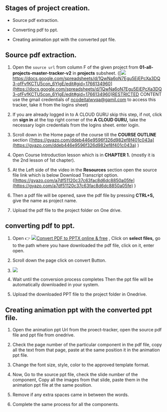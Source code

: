 ## Stages of project creation.

-   Source pdf extraction.
    
-   Converting pdf to ppt.
    
-   Creating animation ppt with the converted ppt file.
    

## Source pdf extraction.
    
1.  Open the `source url` from column F of the given project from **01-all-projects-master-tracker-v2** in **projects** subsheet. 
([![](https://developers.google.com/drive/images/drive_icon.png)https://docs.google.com/spreadsheets/d/1QwNa6oN7Egu5EjEPcXa3DQ3-ofFvfKCTU5con_6YlgE/edit#gid=1766134960](https://docs.google.com/spreadsheets/d/1QwNa6oN7Egu5EjEPcXa3DQ3-ofFvfKCTU5con_6YlgE/edit#gid=1766134960)RESTRICTED CONTENT use the gmail credentials of [ncodeitalwvqa@gamil.com](mailto:ncodeitalwvqa@gamil.com "mailto:ncodeitalwvqa@gamil.com") to access this tracker, take it from the logins sheet)
        
2.  If you are already logged in to A CLOUD GURU skip this step, if not, click on **sign in** at the top right corner of the **A CLOUD GURU,** take the necessary login credentials from the logins sheet. enter login.
        
3.  Scroll down in the Home page of the course till the **COURSE OUTLINE** section ([https://gyazo.com/ddeb446e9596f326d982ef8f401c043a](https://gyazo.com/ddeb446e9596f326d982ef8f401c043a) )
        
4.  Open Course Introduction lesson which is in **CHAPTER 1.** (mostly it is the 2nd lesson of 1st chapter).
        
5.  At the Left side of the video in the **Resources** section open the source file link which is below Download Transcript option. ([https://gyazo.com/a7df51120c37c63fac8d6dc8850a05fe](https://gyazo.com/a7df51120c37c63fac8d6dc8850a05fe) )
        
6.  Then a pdf file will be opened, save the pdf file by pressing **CTRL+S,** give the name as project name.
        
7.  Upload the pdf file to the project folder on One drive.
        
## converting pdf to ppt.
    
1.  Open 👉 [![](https://online2pdf.com/favicon.png)Convert PDF to PPTX online & free](https://online2pdf.com/convert-pdf-to-pptx) , Click on **select files,** go to the path where you have downloaded the pdf file, click on it, enter open.
        
2.  Scroll down the page click on convert Button.
3. ![](https://i.gyazo.com/a46f75b3693c38470c454201e23390b1.png)
        
4.  Wait until the conversion process completes Then the ppt file will be automatically downloaded in your system.
        
5.  Upload the downloaded PPT file to the project folder in Onedrive.
        
## Creating animation ppt with the converted ppt file.
    
1.  Open the animation ppt Url from the proect-tracker, open the source pdf file and ppt file from onedrive.
        
2.  Check the page number of the particular component in the pdf file, copy all the text from that page, paste at the same position it in the animation ppt file.
        
3.  Change the font size, style, color to the approved template format.
        
4.  Now, Go to the source ppt file, check the slide number of the component, Copy all the images from that slide, paste them in the animation ppt file at the same position.
        
5.  Remove if any extra spaces came in between the words.
        
6.  Complete the same process for all the components.
